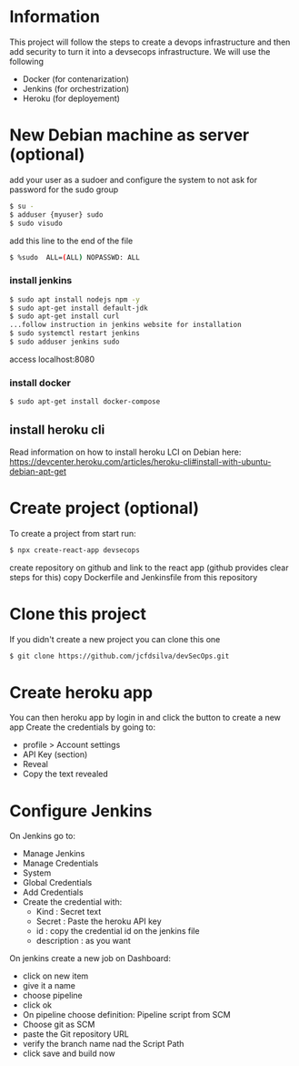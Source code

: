 # Information
This project will follow the steps to create a devops infrastructure and then add security to turn it into a devsecops infrastructure.
We will use the following
- Docker (for contenarization)
- Jenkins (for orchestrization)
- Heroku (for deployement)

# New Debian machine as server (optional)
add your user as a sudoer and configure the system to not ask for password for the sudo group
```sh
$ su -
$ adduser {myuser} sudo
$ sudo visudo
```
add this line to the end of the file
```sh
$ %sudo  ALL=(ALL) NOPASSWD: ALL
```

### install jenkins
```sh
$ sudo apt install nodejs npm -y
$ sudo apt-get install default-jdk
$ sudo apt-get install curl
...follow instruction in jenkins website for installation
$ sudo systemctl restart jenkins
$ sudo adduser jenkins sudo
```
access localhost:8080

### install docker
```sh
$ sudo apt-get install docker-compose
```

## install heroku cli
Read information on how to install heroku LCI on Debian here:
https://devcenter.heroku.com/articles/heroku-cli#install-with-ubuntu-debian-apt-get

# Create project (optional)
To create a project from start run:
```sh
$ npx create-react-app devsecops
```
create repository on github and link to the react app (github provides clear steps for this)
copy Dockerfile and Jenkinsfile from this repository 

# Clone this project
If you didn't create a new project you can clone this one
```sh 
$ git clone https://github.com/jcfdsilva/devSecOps.git
```

# Create heroku app
You can then heroku app by login in and click the button to create a new app
Create the credentials by going to:
- profile > Account settings 
- API Key (section)
- Reveal
- Copy the text revealed

# Configure Jenkins
On Jenkins go to:
- Manage Jenkins
- Manage Credentials
- System
- Global Credentials
- Add Credentials
- Create the credential with:
  - Kind : Secret text
  - Secret : Paste the heroku API key
  - id : copy the credential id on the jenkins file
  - description : as you want

On jenkins create a new job on Dashboard:
- click on new item
- give it a name
- choose pipeline 
- click ok
- On pipeline choose definition: Pipeline script from SCM
- Choose git as SCM
- paste the Git repository URL
- verify the branch name nad the Script Path
- click save and build now

